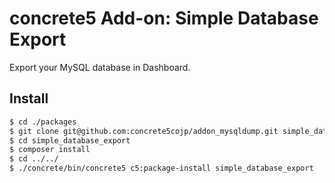 # concrete5 Add-on: Simple Database Export

Export your MySQL database in Dashboard.

## Install

```bash
$ cd ./packages
$ git clone git@github.com:concrete5cojp/addon_mysqldump.git simple_database_export
$ cd simple_database_export
$ composer install
$ cd ../../
$ ./concrete/bin/concrete5 c5:package-install simple_database_export
```
